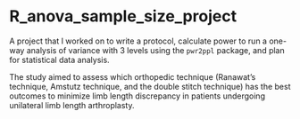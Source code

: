 # R_anova_sample_size_project

A project that I worked on to write a protocol, calculate power to run a one-way analysis of variance with 3 levels using the `pwr2ppl` package, and plan for statistical data analysis.

The study aimed to assess which orthopedic technique (Ranawat’s technique, Amstutz technique, and the double stitch technique) has the best outcomes to minimize limb length discrepancy in patients undergoing unilateral limb length arthroplasty.
